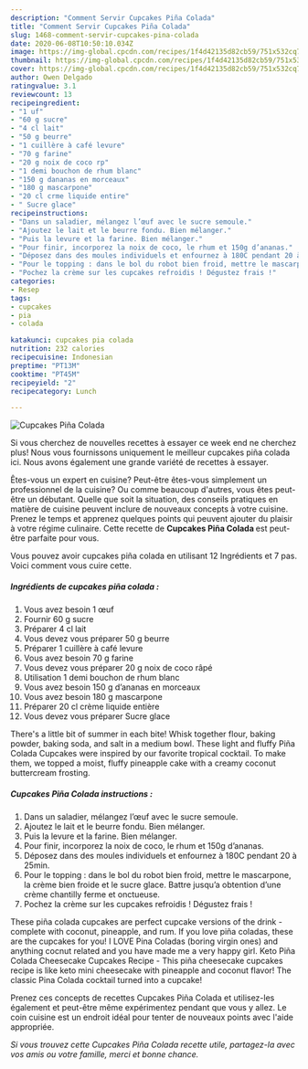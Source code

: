 ```yaml
---
description: "Comment Servir Cupcakes Piña Colada"
title: "Comment Servir Cupcakes Piña Colada"
slug: 1468-comment-servir-cupcakes-pina-colada
date: 2020-06-08T10:50:10.034Z
image: https://img-global.cpcdn.com/recipes/1f4d42135d82cb59/751x532cq70/cupcakes-pina-colada-photo-principale-de-la-recette.jpg
thumbnail: https://img-global.cpcdn.com/recipes/1f4d42135d82cb59/751x532cq70/cupcakes-pina-colada-photo-principale-de-la-recette.jpg
cover: https://img-global.cpcdn.com/recipes/1f4d42135d82cb59/751x532cq70/cupcakes-pina-colada-photo-principale-de-la-recette.jpg
author: Owen Delgado
ratingvalue: 3.1
reviewcount: 13
recipeingredient:
- "1 uf"
- "60 g sucre"
- "4 cl lait"
- "50 g beurre"
- "1 cuillère à café levure"
- "70 g farine"
- "20 g noix de coco rp"
- "1 demi bouchon de rhum blanc"
- "150 g dananas en morceaux"
- "180 g mascarpone"
- "20 cl crme liquide entire"
- " Sucre glace"
recipeinstructions:
- "Dans un saladier, mélangez l’œuf avec le sucre semoule."
- "Ajoutez le lait et le beurre fondu. Bien mélanger."
- "Puis la levure et la farine. Bien mélanger."
- "Pour finir, incorporez la noix de coco, le rhum et 150g d’ananas."
- "Déposez dans des moules individuels et enfournez à 180C pendant 20 à 25min."
- "Pour le topping : dans le bol du robot bien froid, mettre le mascarpone, la crème bien froide et le sucre glace. Battre jusqu’a obtention d’une crème chantilly ferme et onctueuse."
- "Pochez la crème sur les cupcakes refroidis ! Dégustez frais !"
categories:
- Resep
tags:
- cupcakes
- pia
- colada

katakunci: cupcakes pia colada 
nutrition: 232 calories
recipecuisine: Indonesian
preptime: "PT13M"
cooktime: "PT45M"
recipeyield: "2"
recipecategory: Lunch

---
```



![Cupcakes Piña Colada](https://img-global.cpcdn.com/recipes/1f4d42135d82cb59/751x532cq70/cupcakes-pina-colada-photo-principale-de-la-recette.jpg)

Si vous cherchez de nouvelles recettes à essayer ce week end ne cherchez plus! Nous vous fournissons uniquement le meilleur cupcakes piña colada ici. Nous avons également une grande variété de recettes à essayer.

Êtes-vous un expert en cuisine? Peut-être êtes-vous simplement un professionnel de la cuisine? Ou comme beaucoup d'autres, vous êtes peut-être un débutant. Quelle que soit la situation, des conseils pratiques en matière de cuisine peuvent inclure de nouveaux concepts à votre cuisine. Prenez le temps et apprenez quelques points qui peuvent ajouter du plaisir à votre régime culinaire. Cette recette de <strong> Cupcakes Piña Colada </strong> est peut-être parfaite pour vous.

<!--inarticleads1-->

Vous pouvez avoir cupcakes piña colada en utilisant 12 Ingrédients et 7 pas. Voici comment vous cuire cette.

##### Ingrédients de cupcakes piña colada :

1. Vous avez besoin 1 œuf
1. Fournir 60 g sucre
1. Préparer 4 cl lait
1. Vous devez vous préparer 50 g beurre
1. Préparer 1 cuillère à café levure
1. Vous avez besoin 70 g farine
1. Vous devez vous préparer 20 g noix de coco râpé
1. Utilisation 1 demi bouchon de rhum blanc
1. Vous avez besoin 150 g d’ananas en morceaux
1. Vous avez besoin 180 g mascarpone
1. Préparer 20 cl crème liquide entière
1. Vous devez vous préparer  Sucre glace


There&#39;s a little bit of summer in each bite! Whisk together flour, baking powder, baking soda, and salt in a medium bowl. These light and fluffy Piña Colada Cupcakes were inspired by our favorite tropical cocktail. To make them, we topped a moist, fluffy pineapple cake with a creamy coconut buttercream frosting. 

<!--inarticleads2-->

##### Cupcakes Piña Colada instructions :

1. Dans un saladier, mélangez l’œuf avec le sucre semoule.
1. Ajoutez le lait et le beurre fondu. Bien mélanger.
1. Puis la levure et la farine. Bien mélanger.
1. Pour finir, incorporez la noix de coco, le rhum et 150g d’ananas.
1. Déposez dans des moules individuels et enfournez à 180C pendant 20 à 25min.
1. Pour le topping : dans le bol du robot bien froid, mettre le mascarpone, la crème bien froide et le sucre glace. Battre jusqu’a obtention d’une crème chantilly ferme et onctueuse.
1. Pochez la crème sur les cupcakes refroidis ! Dégustez frais !


These piña colada cupcakes are perfect cupcake versions of the drink - complete with coconut, pineapple, and rum. If you love piña coladas, these are the cupcakes for you! I LOVE Pina Coladas (boring virgin ones) and anything cocnut related and you have made me a very happy girl. Keto Piña Colada Cheesecake Cupcakes Recipe - This piña cheesecake cupcakes recipe is like keto mini cheesecake with pineapple and coconut flavor! The classic Pina Colada cocktail turned into a cupcake! 

<!--inarticleads1-->

<p>
Prenez ces concepts de recettes Cupcakes Piña Colada et utilisez-les également et peut-être même expérimentez pendant que vous y allez. Le coin cuisine est un endroit idéal pour tenter de nouveaux points avec l'aide appropriée.
</p>

<p>
<i>Si vous trouvez cette Cupcakes Piña Colada recette utile, partagez-la avec vos amis ou votre famille, merci et bonne chance.</i>
</p>
